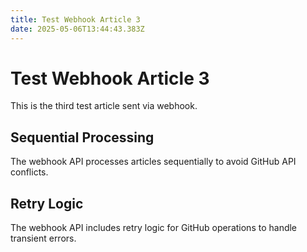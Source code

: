 ```yaml
---
title: Test Webhook Article 3
date: 2025-05-06T13:44:43.383Z
---
```


# Test Webhook Article 3

This is the third test article sent via webhook.

## Sequential Processing

The webhook API processes articles sequentially to avoid GitHub API conflicts.

## Retry Logic

The webhook API includes retry logic for GitHub operations to handle transient errors.